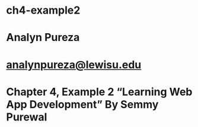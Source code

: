 # ch4-example2
# Analyn Pureza
# analynpureza@lewisu.edu
# Chapter 4, Example 2  “Learning Web App Development”  By Semmy Purewal
